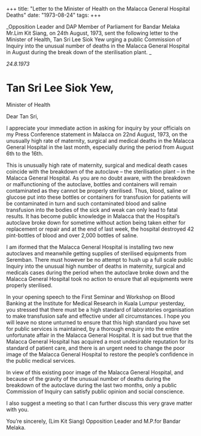+++ 
title: "Letter to the Minister of Health on the Malacca General Hospital Deaths"
date: "1973-08-24"
tags:
+++

_Opposition Leader and DAP Member of Parliament for Bandar Melaka Mr.Lim Kit Siang, on 24th August, 1973, sent the following letter to the Minister of Health, Tan Sri Lee Siok Yew urging a public Commission of Inquiry into the unusual number of deaths in the Malacca General Hospital in August during the break down of the sterilisation plant.
_

_24.8.1973_

# Tan Sri Lee Siok Yew,
Minister of Health

Dear Tan Sri,

I appreciate your immediate action in asking for inquiry by your officials on my Press Conference statement in Malacca on 22nd August, 1973, on the unusually high rate of maternity, surgical and medical deaths in the Malacca General Hospital in the last month, especially during the period from August 6th to the 16th.

This is unusually high rate of maternity, surgical and medical death cases coincide with the breakdown of the autoclave – the sterilisation plant – in the Malacca General Hospital. As you are no doubt aware, with the breakdown or malfunctioning of the autoclave, bottles and containers will remain contaminated as they cannot be properly sterilised. Thus, blood, saline or glucose put into these bottles or containers for transfusion for patients will be contaminated in turn and such contaminated blood and saline transfusion into the bodies of the sick and weak can only lead to fatal results.
</u>
It has become public knowledge in Malacca that the Hospital’s autoclave broke down for sometime without action being taken either for replacement or repair and at the end of last week, the hospital destroyed 42 pint-bottles of blood and over 2,000 bottles of saline.

I am iformed that the Malacca General Hospital is installing two new autoclaves and meanwhile getting supplies of sterilised equipments from Seremban. There must however be no attempt to hush up a full scale public Inquiry into the unusual high number of deaths in maternity, surgical and medicals cases during the period when the autoclave broke down and the Malacca General Hospital took no action to ensure that all equipments were properly sterilised.

In your opening speech to the First Seminar and Workshop on Blood Banking at the Institute for Medical Research in Kuala Lumpur yesterday, you stressed that there must be a high standard of laboratories organisation to make transfusion safe and effective under all circumstances. I hope you will leave no stone unturned to ensure that this high standard you have set for public services is maintained, by a thorough enquiry into the entire unfortunate affair in the Malacca General Hospital. It is sad but true that the Malacca General Hospital has acquired a most undesirable reputation for its standard of patient care, and there is an urgent need to change the poor image of the Malacca General Hospital to restore the people’s confidence in the public medical services.

In view of this existing poor image of the Malacca General Hospital, and because of the gravity of the unusual number of deaths during the breakdown of the autoclave during the last two months, only a public Commission of Inquiry can satisfy public opinion and social conscience.

I also suggest a meeting so that I can further discuss this very grave matter with you.

You’re sincerely,
(Lim Kit Siang)
Opposition Leader and
M.P.for Bandar Melaka.
 
